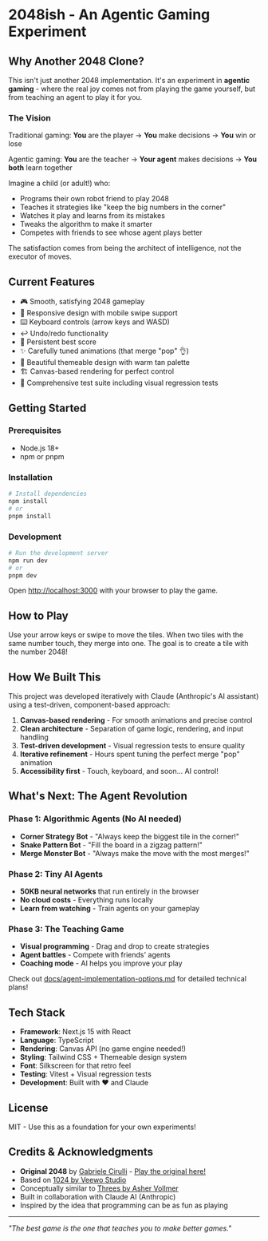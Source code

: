 # 2048ish - An Agentic Gaming Experiment

## Why Another 2048 Clone?

This isn't just another 2048 implementation. It's an experiment in **agentic gaming** - where the real joy comes not from playing the game yourself, but from teaching an agent to play it for you.

### The Vision

Traditional gaming: **You** are the player → **You** make decisions → **You** win or lose

Agentic gaming: **You** are the teacher → **Your agent** makes decisions → **You both** learn together

Imagine a child (or adult!) who:
- Programs their own robot friend to play 2048
- Teaches it strategies like "keep the big numbers in the corner"
- Watches it play and learns from its mistakes
- Tweaks the algorithm to make it smarter
- Competes with friends to see whose agent plays better

The satisfaction comes from being the architect of intelligence, not the executor of moves.

## Current Features

- 🎮 Smooth, satisfying 2048 gameplay
- 📱 Responsive design with mobile swipe support
- ⌨️ Keyboard controls (arrow keys and WASD)
- ↩️ Undo/redo functionality
- 💾 Persistent best score
- ✨ Carefully tuned animations (that merge "pop" 👌)
- 🎨 Beautiful themeable design with warm tan palette
- 🏗️ Canvas-based rendering for perfect control
- 🧪 Comprehensive test suite including visual regression tests

## Getting Started

### Prerequisites

- Node.js 18+ 
- npm or pnpm

### Installation

```bash
# Install dependencies
npm install
# or
pnpm install
```

### Development

```bash
# Run the development server
npm run dev
# or
pnpm dev
```

Open [http://localhost:3000](http://localhost:3000) with your browser to play the game.

## How to Play

Use your arrow keys or swipe to move the tiles. When two tiles with the same number touch, they merge into one. The goal is to create a tile with the number 2048!

## How We Built This

This project was developed iteratively with Claude (Anthropic's AI assistant) using a test-driven, component-based approach:

1. **Canvas-based rendering** - For smooth animations and precise control
2. **Clean architecture** - Separation of game logic, rendering, and input handling  
3. **Test-driven development** - Visual regression tests to ensure quality
4. **Iterative refinement** - Hours spent tuning the perfect merge "pop" animation
5. **Accessibility first** - Touch, keyboard, and soon... AI control!

## What's Next: The Agent Revolution

### Phase 1: Algorithmic Agents (No AI needed)
- **Corner Strategy Bot** - "Always keep the biggest tile in the corner!"
- **Snake Pattern Bot** - "Fill the board in a zigzag pattern!"
- **Merge Monster Bot** - "Always make the move with the most merges!"

### Phase 2: Tiny AI Agents  
- **50KB neural networks** that run entirely in the browser
- **No cloud costs** - Everything runs locally
- **Learn from watching** - Train agents on your gameplay

### Phase 3: The Teaching Game
- **Visual programming** - Drag and drop to create strategies
- **Agent battles** - Compete with friends' agents
- **Coaching mode** - AI helps you improve your play

Check out [docs/agent-implementation-options.md](docs/agent-implementation-options.md) for detailed technical plans!

## Tech Stack

- **Framework**: Next.js 15 with React
- **Language**: TypeScript  
- **Rendering**: Canvas API (no game engine needed!)
- **Styling**: Tailwind CSS + Themeable design system
- **Font**: Silkscreen for that retro feel
- **Testing**: Vitest + Visual regression tests
- **Development**: Built with ❤️ and Claude

## License

MIT - Use this as a foundation for your own experiments!

## Credits & Acknowledgments

- **Original 2048** by [Gabriele Cirulli](https://github.com/gabrielecirulli) - [Play the original here!](https://play2048.co/)
- Based on [1024 by Veewo Studio](https://itunes.apple.com/us/app/1024!/id823499224) 
- Conceptually similar to [Threes by Asher Vollmer](http://threesgame.com/)
- Built in collaboration with Claude AI (Anthropic)
- Inspired by the idea that programming can be as fun as playing

---

*"The best game is the one that teaches you to make better games."*